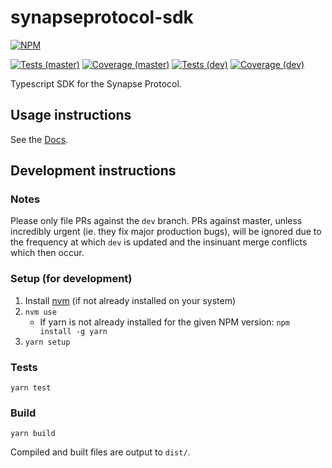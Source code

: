 # synapseprotocol-sdk

[![NPM](https://img.shields.io/npm/v/@synapseprotocol/sdk?color=blue)](https://www.npmjs.com/package/@synapseprotocol/sdk)

[![Tests (master)](https://img.shields.io/github/workflow/status/synapsecns/sdk/Tests/master?event=push&label=tests%20%28master%29)](https://github.com/synapsecns/sdk/actions/workflows/tests.yaml)
[![Coverage (master)](https://img.shields.io/coveralls/github/synapsecns/sdk/master?label=coverage%20%28master%29)](https://coveralls.io/github/synapsecns/sdk?branch=master)
[![Tests (dev)](https://img.shields.io/github/workflow/status/synapsecns/sdk/Tests/dev?event=push&label=tests%20%28dev%29)](https://github.com/synapsecns/sdk/actions/workflows/tests.yaml)
[![Coverage (dev)](https://img.shields.io/coveralls/github/synapsecns/sdk/dev?label=coverage%20%28dev%29)](https://coveralls.io/github/synapsecns/sdk?branch=dev)

Typescript SDK for the Synapse Protocol.

## Usage instructions

See the [Docs](https://github.com/synapsecns/sdk/wiki).

## Development instructions

### Notes

Please only file PRs against the `dev` branch. PRs against master, unless incredibly urgent (ie. they fix major production bugs), will be ignored
due to the frequency at which `dev` is updated and the insinuant merge conflicts which then occur. 

### Setup (for development)

1. Install [nvm](https://github.com/nvm-sh/nvm) (if not already installed on your system)
2. `nvm use`
   - If yarn is not already installed for the given NPM version: `npm install -g yarn` 
3. `yarn setup`

### Tests

`yarn test`

### Build

`yarn build`

Compiled and built files are output to `dist/`.  
